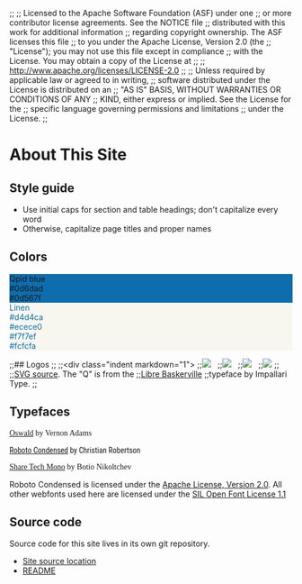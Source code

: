 ;;
;; Licensed to the Apache Software Foundation (ASF) under one
;; or more contributor license agreements.  See the NOTICE file
;; distributed with this work for additional information
;; regarding copyright ownership.  The ASF licenses this file
;; to you under the Apache License, Version 2.0 (the
;; "License"); you may not use this file except in compliance
;; with the License.  You may obtain a copy of the License at
;; 
;;   http://www.apache.org/licenses/LICENSE-2.0
;; 
;; Unless required by applicable law or agreed to in writing,
;; software distributed under the License is distributed on an
;; "AS IS" BASIS, WITHOUT WARRANTIES OR CONDITIONS OF ANY
;; KIND, either express or implied.  See the License for the
;; specific language governing permissions and limitations
;; under the License.
;;

# About This Site

## Style guide

 - Use initial caps for section and table headings; don't capitalize every word
 - Otherwise, capitalize page titles and proper names

## Colors

<div class="indent">
  <div class="color-block" style="background-color: #0d6dad;">Qpid blue<br/>#0d6dad<br/>#0d567f</div>
  <div class="color-block" style="width: 0; background-color: #0d567f"></div>
  <div class="color-block" style="width: 0; background-color: #d4d4ca"></div>
  <div class="color-block" style="width: 0; background-color: #ecece0"></div>
  <div class="color-block" style="background-color: #f7f7ef; color: #0d6dad">Linen<br/>#d4d4ca<br/>#ecece0<br/>#f7f7ef<br/>#fcfcfa</div>
  <div class="color-block" style="width: 0; background-color: #fcfcfa"></div>
  <div class="color-block" style="width: 0; background-color: #d0c6e7"></div>
</div>

;;## Logos
;;
;;<div class="indent markdown="1">
;;![](/images/logo-300-300.png) &#160;
;;![](/images/logo-75-75.png) &#160;
;;![](/images/logo-65-65.png) &#160;
;;![](/images/logo-50-50.png)
;;
;;[SVG source](/images/logo.svg).  The "Q" is from the
;;[Libre Baskerville](http://www.impallari.com/projects/overview/libre-baskerville)
;;typeface by Impallari Type.
;;</div>

## Typefaces

<div class="indent" markdown="1">
  <p style="font-family: 'Oswald';"><a href="http://www.google.com/webfonts/specimen/Oswald">Oswald</a> by Vernon Adams</p>
  <p style="font-family: 'Roboto Condensed';"><a href="http://www.google.com/webfonts/specimen/Roboto+Condensed">Roboto Condensed</a> by Christian Robertson</p>
  <p style="font-family: 'Share Tech Mono';"><a href="http://www.google.com/webfonts/specimen/Share+Tech+Mono">Share Tech Mono</a> by Botio Nikoltchev</p>

Roboto Condensed is licensed under the
[Apache License, Version 2.0](http://www.apache.org/licenses/LICENSE-2.0). All
other webfonts used here are licensed under the
[SIL Open Font License 1.1](http://scripts.sil.org/OFL)
</div>

## Source code

Source code for this site lives in its own git repository.

  - [Site source location](https://git-wip-us.apache.org/repos/asf/qpid-site.git)
  - [README](https://git-wip-us.apache.org/repos/asf?p=qpid-site.git;a=blob_plain;f=README.md)
